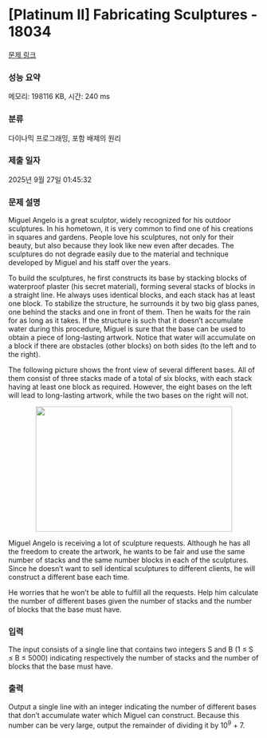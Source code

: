 # [Platinum II] Fabricating Sculptures - 18034 

[문제 링크](https://www.acmicpc.net/problem/18034) 

### 성능 요약

메모리: 198116 KB, 시간: 240 ms

### 분류

다이나믹 프로그래밍, 포함 배제의 원리

### 제출 일자

2025년 9월 27일 01:45:32

### 문제 설명

<p>Miguel Angelo is a great sculptor, widely recognized for his outdoor sculptures. In his hometown, it is very common to find one of his creations in squares and gardens. People love his sculptures, not only for their beauty, but also because they look like new even after decades. The sculptures do not degrade easily due to the material and technique developed by Miguel and his staff over the years.</p>

<p>To build the sculptures, he first constructs its base by stacking blocks of waterproof plaster (his secret material), forming several stacks of blocks in a straight line. He always uses identical blocks, and each stack has at least one block. To stabilize the structure, he surrounds it by two big glass panes, one behind the stacks and one in front of them. Then he waits for the rain for as long as it takes. If the structure is such that it doesn’t accumulate water during this procedure, Miguel is sure that the base can be used to obtain a piece of long-lasting artwork. Notice that water will accumulate on a block if there are obstacles (other blocks) on both sides (to the left and to the right).</p>

<p>The following picture shows the front view of several different bases. All of them consist of three stacks made of a total of six blocks, with each stack having at least one block as required. However, the eight bases on the left will lead to long-lasting artwork, while the two bases on the right will not.</p>

<p style="text-align: center;"><img alt="" src="https://upload.acmicpc.net/63e634c5-3661-424a-adf3-6e93778438f1/-/preview/" style="width: 394px; height: 251px;"></p>

<p>Miguel Angelo is receiving a lot of sculpture requests. Although he has all the freedom to create the artwork, he wants to be fair and use the same number of stacks and the same number blocks in each of the sculptures. Since he doesn’t want to sell identical sculptures to different clients, he will construct a different base each time.</p>

<p>He worries that he won’t be able to fulfill all the requests. Help him calculate the number of different bases given the number of stacks and the number of blocks that the base must have.</p>

### 입력 

 <p>The input consists of a single line that contains two integers S and B (1 ≤ S ≤ B ≤ 5000) indicating respectively the number of stacks and the number of blocks that the base must have.</p>

### 출력 

 <p>Output a single line with an integer indicating the number of different bases that don’t accumulate water which Miguel can construct. Because this number can be very large, output the remainder of dividing it by 10<sup>9</sup> + 7.</p>

